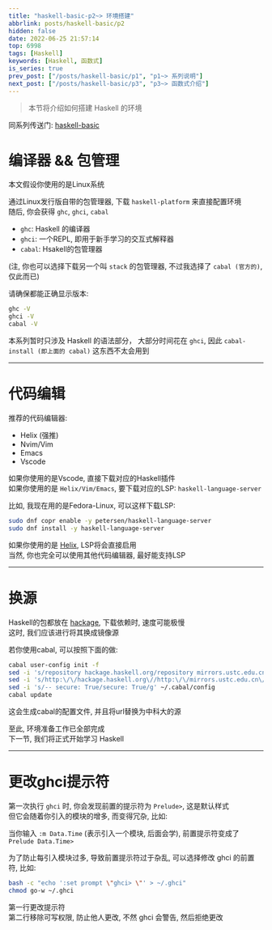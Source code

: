 ```yaml
---
title: "haskell-basic-p2~> 环境搭建"
abbrlink: posts/haskell-basic/p2
hidden: false
date: 2022-06-25 21:57:14
top: 6998
tags: [Haskell]
keywords: [Haskell, 函数式]
is_series: true
prev_post: ["/posts/haskell-basic/p1", "p1~> 系列说明"]
next_post: ["/posts/haskell-basic/p3", "p3~> 函数式介绍"]
---
```

> 本节将介绍如何搭建 Haskell 的环境
<!-- more -->

同系列传送门: [haskell-basic](/categories/haskell-basic)

# 编译器 && 包管理
本文假设你使用的是Linux系统  

通过Linux发行版自带的包管理器, 下载 `haskell-platform` 来直接配置环境  
随后, 你会获得 `ghc`, `ghci`, `cabal`  

- `ghc`: Haskell 的编译器  
- `ghci`: 一个REPL, 即用于新手学习的交互式解释器  
- `cabal`: Hsakell的包管理器  

(注, 你也可以选择下载另一个叫 `stack` 的包管理器, 不过我选择了 `cabal (官方的)`, 仅此而已)  

请确保都能正确显示版本:  

```bash
ghc -V
ghci -V
cabal -V
```

本系列暂时只涉及 Haskell 的语法部分， 大部分时间花在 `ghci`, 因此 `cabal-install (即上面的 cabal)` 这东西不太会用到  

 - - -

# 代码编辑

推荐的代码编辑器:
- Helix (强推)
- Nvim/Vim
- Emacs
- Vscode

如果你使用的是Vscode, 直接下载对应的Haskell插件  
如果你使用的是 `Helix/Vim/Emacs`, 要下载对应的LSP: `haskell-language-server`  

比如, 我现在用的是Fedora-Linux, 可以这样下载LSP:  

```bash
sudo dnf copr enable -y petersen/haskell-language-server
sudo dnf install -y haskell-language-server
```

如果你使用的是 [Helix](https://helix-editor.com/), LSP将会直接启用  
当然, 你也完全可以使用其他代码编辑器, 最好能支持LSP  

- - -

# 换源
Haskell的包都放在 [hackage](https://hackage.haskell.org/), 下载依赖时, 速度可能极慢  
这时, 我们应该进行将其换成镜像源  

若你使用cabal, 可以按照下面的做:

```bash
cabal user-config init -f
sed -i 's/repository hackage.haskell.org/repository mirrors.ustc.edu.cn/g' ~/.cabal/config
sed -i 's/http:\/\/hackage.haskell.org\//http:\/\/mirrors.ustc.edu.cn\/hackage\//g' ~/.cabal/config
sed -i 's/-- secure: True/secure: True/g' ~/.cabal/config
cabal update
```

这会生成cabal的配置文件, 并且将url替换为中科大的源  

至此, 环境准备工作已全部完成  
下一节, 我们将正式开始学习 Haskell  

- - -

# 更改ghci提示符
第一次执行 `ghci` 时, 你会发现前置的提示符为 `Prelude>`, 这是默认样式  
但它会随着你引入的模块的增多, 而变得冗杂, 比如:  

当你输入 `:m Data.Time` (表示引入一个模块, 后面会学), 前置提示符变成了 `Prelude Data.Time>`  

为了防止每引入模块过多, 导致前置提示符过于杂乱, 可以选择修改 ghci 的前置符, 比如:  

```bash
bash -c "echo ':set prompt \"ghci> \"' > ~/.ghci"
chmod go-w ~/.ghci
```

第一行更改提示符  
第二行移除可写权限, 防止他人更改, 不然 ghci 会警告, 然后拒绝更改  